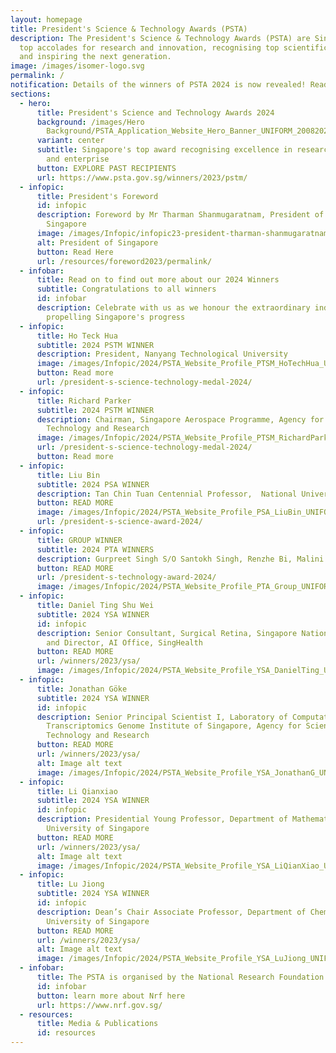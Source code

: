 ```yaml
---
layout: homepage
title: President's Science & Technology Awards (PSTA)
description: The President's Science & Technology Awards (PSTA) are Singapore's
  top accolades for research and innovation, recognising top scientific talent
  and inspiring the next generation.
image: /images/isomer-logo.svg
permalink: /
notification: Details of the winners of PSTA 2024 is now revealed! Read on to find out more!
sections:
  - hero:
      title: President's Science and Technology Awards 2024
      background: /images/Hero
        Background/PSTA_Application_Website_Hero_Banner_UNIFORM_20082024_2__1_.png
      variant: center
      subtitle: Singapore's top award recognising excellence in research, innovation
        and enterprise
      button: EXPLORE PAST RECIPIENTS
      url: https://www.psta.gov.sg/winners/2023/pstm/
  - infopic:
      title: President's Foreword
      id: infopic
      description: Foreword by Mr Tharman Shanmugaratnam, President of The Republic of
        Singapore
      image: /images/Infopic/infopic23-president-tharman-shanmugaratnam.png
      alt: President of Singapore
      button: Read Here
      url: /resources/foreword2023/permalink/
  - infobar:
      title: Read on to find out more about our 2024 Winners
      subtitle: Congratulations to all winners
      id: infobar
      description: Celebrate with us as we honour the extraordinary individuals
        propelling Singapore's progress
  - infopic:
      title: Ho Teck Hua
      subtitle: 2024 PSTM WINNER
      description: President, Nanyang Technological University
      image: /images/Infopic/2024/PSTA_Website_Profile_PTSM_HoTechHua_UNIFORM_13092024.png
      button: Read more
      url: /president-s-science-technology-medal-2024/
  - infopic:
      title: Richard Parker
      subtitle: 2024 PSTM WINNER
      description: Chairman, Singapore Aerospace Programme, Agency for Science,
        Technology and Research
      image: /images/Infopic/2024/PSTA_Website_Profile_PTSM_RichardParker_UNIFORM_13092024.png
      url: /president-s-science-technology-medal-2024/
      button: Read more
  - infopic:
      title: Liu Bin
      subtitle: 2024 PSA WINNER
      description: Tan Chin Tuan Centennial Professor,  National University of Singapore
      button: READ MORE
      image: /images/Infopic/2024/PSTA_Website_Profile_PSA_LiuBin_UNIFORM_13092024.png
      url: /president-s-science-award-2024/
  - infopic:
      title: GROUP WINNER
      subtitle: 2024 PTA WINNERS
      description: Gurpreet Singh S/O Santokh Singh, Renzhe Bi, Malini Olivo, Augustine Tee
      button: READ MORE
      url: /president-s-technology-award-2024/
      image: /images/Infopic/2024/PSTA_Website_Profile_PTA_Group_UNIFORM_13092024.png
  - infopic:
      title: Daniel Ting Shu Wei
      subtitle: 2024 YSA WINNER
      id: infopic
      description: Senior Consultant, Surgical Retina, Singapore National Eye Center,
        and Director, AI Office, SingHealth
      button: READ MORE
      url: /winners/2023/ysa/
      image: /images/Infopic/2024/PSTA_Website_Profile_YSA_DanielTing_UNIFORM_13092024.png
  - infopic:
      title: Jonathan Göke
      subtitle: 2024 YSA WINNER
      id: infopic
      description: Senior Principal Scientist I, Laboratory of Computational
        Transcriptomics Genome Institute of Singapore, Agency for Science,
        Technology and Research
      button: READ MORE
      url: /winners/2023/ysa/
      alt: Image alt text
      image: /images/Infopic/2024/PSTA_Website_Profile_YSA_JonathanG_UNIFORM_13092024.png
  - infopic:
      title: Li Qianxiao
      subtitle: 2024 YSA WINNER
      id: infopic
      description: Presidential Young Professor, Department of Mathematics, National
        University of Singapore
      button: READ MORE
      url: /winners/2023/ysa/
      alt: Image alt text
      image: /images/Infopic/2024/PSTA_Website_Profile_YSA_LiQianXiao_UNIFORM_13092024.png
  - infopic:
      title: Lu Jiong
      subtitle: 2024 YSA WINNER
      id: infopic
      description: Dean’s Chair Associate Professor, Department of Chemistry, National
        University of Singapore
      button: READ MORE
      url: /winners/2023/ysa/
      alt: Image alt text
      image: /images/Infopic/2024/PSTA_Website_Profile_YSA_LuJiong_UNIFORM_13092024.png
  - infobar:
      title: The PSTA is organised by the National Research Foundation
      id: infobar
      button: learn more about Nrf here
      url: https://www.nrf.gov.sg/
  - resources:
      title: Media & Publications
      id: resources
---
```

